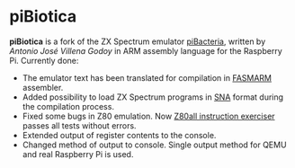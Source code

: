 # piBiotica

**piBiotica** is a fork of the ZX Spectrum emulator [piBacteria](http://πbacteria.speccy.org), written by *Antonio José Villena Godoy* in ARM assembly language for the Raspberry Pi.
Currently done: 
* The emulator text has been translated for compilation in [FASMARM](https://arm.flatassembler.net/) assembler.
* Added possibility to load ZX Spectrum programs in [SNA](https://sinclair.wiki.zxnet.co.uk/wiki/SNA_format) format during the compilation process.
* Fixed some bugs in Z80 emulation. Now [Z80all instruction exerciser](https://mdfs.net/Software/Z80/Exerciser/Spectrum/) passes all tests without errors.
* Extended output of register contents to the console.
* Changed method of output to console. Single output method for QEMU and real Raspberry Pi is used.
